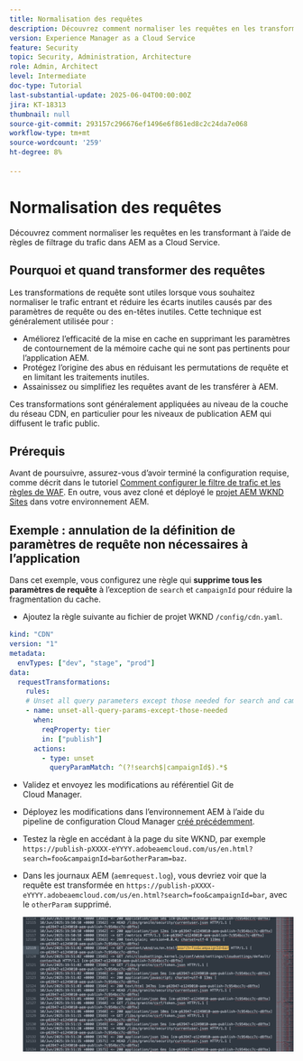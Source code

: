 ```yaml
---
title: Normalisation des requêtes
description: Découvrez comment normaliser les requêtes en les transformant à l’aide de règles de filtrage du trafic dans AEM as a Cloud Service.
version: Experience Manager as a Cloud Service
feature: Security
topic: Security, Administration, Architecture
role: Admin, Architect
level: Intermediate
doc-type: Tutorial
last-substantial-update: 2025-06-04T00:00:00Z
jira: KT-18313
thumbnail: null
source-git-commit: 293157c296676ef1496e6f861ed8c2c24da7e068
workflow-type: tm+mt
source-wordcount: '259'
ht-degree: 8%

---
```


# Normalisation des requêtes

Découvrez comment normaliser les requêtes en les transformant à l’aide de règles de filtrage du trafic dans AEM as a Cloud Service.

## Pourquoi et quand transformer des requêtes

Les transformations de requête sont utiles lorsque vous souhaitez normaliser le trafic entrant et réduire les écarts inutiles causés par des paramètres de requête ou des en-têtes inutiles. Cette technique est généralement utilisée pour :

- Améliorez l’efficacité de la mise en cache en supprimant les paramètres de contournement de la mémoire cache qui ne sont pas pertinents pour l’application AEM.
- Protégez l’origine des abus en réduisant les permutations de requête et en limitant les traitements inutiles.
- Assainissez ou simplifiez les requêtes avant de les transférer à AEM.

Ces transformations sont généralement appliquées au niveau de la couche du réseau CDN, en particulier pour les niveaux de publication AEM qui diffusent le trafic public.

## Prérequis

Avant de poursuivre, assurez-vous d’avoir terminé la configuration requise, comme décrit dans le tutoriel [Comment configurer le filtre de trafic et les règles de WAF](../setup.md). En outre, vous avez cloné et déployé le [projet AEM WKND Sites](https://github.com/adobe/aem-guides-wknd) dans votre environnement AEM.

## Exemple : annulation de la définition de paramètres de requête non nécessaires à l’application

Dans cet exemple, vous configurez une règle qui **supprime tous les paramètres de requête** à l’exception de `search` et `campaignId` pour réduire la fragmentation du cache.

- Ajoutez la règle suivante au fichier de projet WKND `/config/cdn.yaml`.

```yaml
kind: "CDN"
version: "1"
metadata:
  envTypes: ["dev", "stage", "prod"]
data:
  requestTransformations:
    rules:
    # Unset all query parameters except those needed for search and campaignId
    - name: unset-all-query-params-except-those-needed
      when:
        reqProperty: tier
        in: ["publish"]
      actions:
        - type: unset
          queryParamMatch: ^(?!search$|campaignId$).*$
```

- Validez et envoyez les modifications au référentiel Git de Cloud Manager.

- Déployez les modifications dans l’environnement AEM à l’aide du pipeline de configuration Cloud Manager [créé précédemment](../setup.md#deploy-rules-using-adobe-cloud-manager).

- Testez la règle en accédant à la page du site WKND, par exemple `https://publish-pXXXX-eYYYY.adobeaemcloud.com/us/en.html?search=foo&campaignId=bar&otherParam=baz`.

- Dans les journaux AEM (`aemrequest.log`), vous devriez voir que la requête est transformée en `https://publish-pXXXX-eYYYY.adobeaemcloud.com/us/en.html?search=foo&campaignId=bar`, avec le `otherParam` supprimé.

  ![Transformation de requête WKND](../assets/how-to/aemrequest-log-transformation.png)

